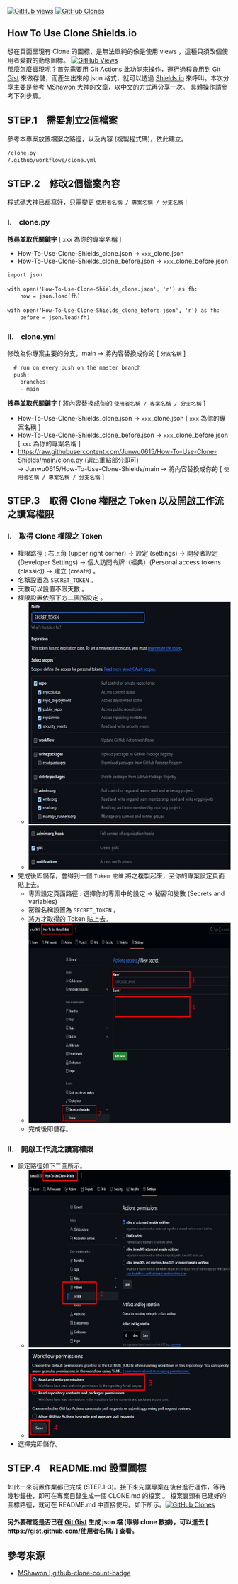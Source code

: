 <div align="left">

[![GitHub views](https://views.whatilearened.today/views/github/Junwu0615/How-To-Use-Clone-Shields.svg)](https://github.com/Junwu0615/How-To-Use-Clone-Shields)
[![GitHub Clones](https://img.shields.io/badge/dynamic/json?color=success&label=Clone&query=count&url=https://gist.githubusercontent.com/Junwu0615/aae1fe99b8a54ec42c617f4d973016ba/raw/How-To-Use-Clone-Shields_clone.json&logo=github)](https://github.com/Junwu0615/How-To-Use-Clone-Shields)

</div>
    
## How To Use Clone Shields.io
想在頁面呈現有 Clone 的圖標，是無法單純的像是使用 views ，這種只須改個使用者變數的動態圖標。 <a href='https://github.com/Junwu0615/How-To-Use-Clone-Shields'><img alt='GitHub Views' src='https://views.whatilearened.today/views/github/Junwu0615/How-To-Use-Clone-Shields.svg'> </a> </br>
那麼怎麼實現呢 ? 首先需要用 Git Actions 此功能來操作，運行過程會用到 [Git Gist](https://gist.github.com/) 來做存儲，而產生出來的 json 格式，就可以透過 [Shields.io](https://shields.io/) 來呼叫。本次分享主要是參考 [MShawon](https://github.com/MShawon) 大神的文章，以中文的方式再分享一次。
具體操作請參考下列步驟。


## STEP.1　需要創立2個檔案
參考本專案放置檔案之路徑，以及內容 (複製程式碼)，依此建立。 
```
/clone.py
/.github/workflows/clone.yml
```

## STEP.2　修改2個檔案內容
程式碼大神已都寫好，只需變更 `使用者名稱 / 專案名稱 / 分支名稱` ! </br>

### I.　clone.py
**搜尋並取代關鍵字** [ `xxx` 為你的專案名稱 ] </br>
- How-To-Use-Clone-Shields_clone.json -> `xxx`_clone.json </br>
- How-To-Use-Clone-Shields_clone_before.json -> `xxx`_clone_before.json </br>
```
import json

with open('How-To-Use-Clone-Shields_clone.json', 'r') as fh:
    now = json.load(fh)

with open('How-To-Use-Clone-Shields_clone_before.json', 'r') as fh:
    before = json.load(fh)
```
### II.　clone.yml
修改為你專案主要的分支，main -> 將內容替換成你的 [ `分支名稱` ]
```
  # run on every push on the master branch
  push:
    branches:
    - main
```
**搜尋並取代關鍵字** [ 將內容替換成你的 `使用者名稱 / 專案名稱 / 分支名稱` ] </br>
- How-To-Use-Clone-Shields_clone.json -> `xxx`_clone.json [ `xxx` 為你的專案名稱 ] </br>
- How-To-Use-Clone-Shields_clone_before.json -> `xxx`_clone_before.json [ `xxx` 為你的專案名稱 ] </br>
- https://raw.githubusercontent.com/Junwu0615/How-To-Use-Clone-Shields/main/clone.py (選出重點部分即可) </br> 
-> Junwu0615/How-To-Use-Clone-Shields/main -> 將內容替換成你的 [ `使用者名稱 / 專案名稱 / 分支名稱` ]

## STEP.3　取得 Clone 權限之 Token 以及開啟工作流之讀寫權限

### I.　取得 Clone 權限之 Token
- 權限路徑 : 右上角 (upper right corner) -> 設定 (settings) -> 開發者設定 (Developer Settings) -> 個人訪問令牌（經典）(Personal access tokens (classic)) -> 建立 (create) 。
- 名稱設置為 `SECRET_TOKEN` 。
- 天數可以設置不限天數 。
- 權限設置依照下方二圖所設定 。 </br>
  - <img width='550' height='500' src="https://github.com/Junwu0615/How-To-Use-Clone-Shields/blob/main/sample_img/token_00.jpg"/> 
  - <img width='550' height='100' src="https://github.com/Junwu0615/How-To-Use-Clone-Shields/blob/main/sample_img/token_01.jpg"/>
- 完成後即儲存，會得到一個 `Token 密鑰` 將之複製起來，至你的專案設定頁面貼上去。
    - 專案設定頁面路徑 : 選擇你的專案中的設定 -> 秘密和變數 (Secrets and variables)
    - 密鑰名稱設置為 `SECRET_TOKEN` 。
    - 將方才取得的 Token 貼上去。
    - <img width='750' height='450' src="https://github.com/Junwu0615/How-To-Use-Clone-Shields/blob/main/sample_img/token_02.jpg"/> 
    - 完成後即儲存。
    
### II.　開啟工作流之讀寫權限
- 設定路徑如下二圖所示。
  - <img width='750' height='400' src="https://github.com/Junwu0615/How-To-Use-Clone-Shields/blob/main/sample_img/token_03.jpg"/> 
  - <img width='500' height='200' src="https://github.com/Junwu0615/How-To-Use-Clone-Shields/blob/main/sample_img/token_04.jpg"/> 
- 選擇完即儲存。

## STEP.4　README.md 設置圖標
如此一來前置作業都已完成 (STEP.1-3)。接下來先讓專案在後台進行運作，等待幾秒鐘後，即可在專案目錄生成一個 CLONE.md 的檔案 。 檔案裏頭有已建好的圖標路徑，就可在 README.md 中直接使用。如下所示。[![GitHub Clones](https://img.shields.io/badge/dynamic/json?color=success&label=Clone&query=count&url=https://gist.githubusercontent.com/Junwu0615/aae1fe99b8a54ec42c617f4d973016ba/raw/How-To-Use-Clone-Shields_clone.json&logo=github)](https://github.com/Junwu0615/How-To-Use-Clone-Shields) </br>
#### 另外要確認是否已在 [Git Gist](https://gist.github.com/) 生成 json 檔 (取得 clone 數據)，可以進去 [ https://gist.github.com/使用者名稱/ ] 查看。

## 參考來源
- [MShawon | github-clone-count-badge](https://github.com/MShawon/github-clone-count-badge)
